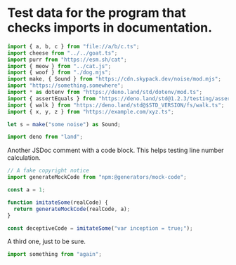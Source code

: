 # Test data for the program that checks imports in documentation.

```ts
import { a, b, c } from "file://a/b/c.ts";
import cheese from "../../goat.ts";
import purr from "https://esm.sh/cat";
import { meow } from "../cat.js";
import { woof } from "./dog.mjs";
import make, { Sound } from "https://cdn.skypack.dev/noise/mod.mjs";
import "https://something.somewhere";
import * as dotenv from "https://deno.land/std/dotenv/mod.ts";
import { assertEquals } from "https://deno.land/std@1.2.3/testing/asserts.ts";
import { walk } from "https://deno.land/std@$STD_VERSION/fs/walk.ts";
import { x, y, z } from "https://example.com/xyz.ts";

let s = make("some noise") as Sound;
```

```js
import deno from "land";
```

Another JSDoc comment with a code block. This helps testing line number
calculation.

```js
// A fake copyright notice
import generateMockCode from "npm:@generators/mock-code";

const a = 1;

function imitateSome(realCode) {
  return generateMockCode(realCode, a);
}

const deceptiveCode = imitateSome("var inception = true;");
```

A third one, just to be sure.

```ts
import something from "again";
```
